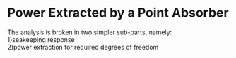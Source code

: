 # Power Extracted by a Point Absorber<br/>
The analysis is broken in two simpler sub-parts, namely:<br/>
1)seakeeping response<br/>
2)power extraction for required degrees of freedom
